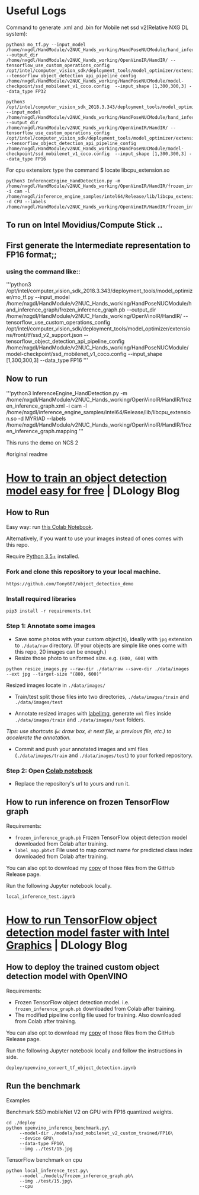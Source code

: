 # Useful Logs
Command to generate .xml and .bin for Mobile net ssd v2(Relative NXG DL system):
```
python3 mo_tf.py --input_model /home/nxgdl/HandModule/v2NUC_Hands_working/HandPoseNUCModule/hand_inference_graph/frozen_inference_graph.pb  --output_dir /home/nxgdl/HandModule/v2NUC_Hands_working/OpenVinoIR/HandIR/ --tensorflow_use_custom_operations_config /opt/intel/computer_vision_sdk/deployment_tools/model_optimizer/extensions/front/tf/ssd_v2_support.json  --tensorflow_object_detection_api_pipeline_config /home/nxgdl/HandModule/v2NUC_Hands_working/HandPoseNUCModule/model-checkpoint/ssd_mobilenet_v1_coco.config  --input_shape [1,300,300,3] --data_type FP32
```
```
python3 /opt/intel/computer_vision_sdk_2018.3.343/deployment_tools/model_optimizer/mo_tf.py --input_model /home/nxgdl/HandModule/v2NUC_Hands_working/HandPoseNUCModule/hand_inference_graph/frozen_inference_graph.pb  --output_dir /home/nxgdl/HandModule/v2NUC_Hands_working/OpenVinoIR/HandIR/ --tensorflow_use_custom_operations_config /opt/intel/computer_vision_sdk/deployment_tools/model_optimizer/extensions/front/tf/ssd_v2_support.json  --tensorflow_object_detection_api_pipeline_config /home/nxgdl/HandModule/v2NUC_Hands_working/HandPoseNUCModule/model-checkpoint/ssd_mobilenet_v1_coco.config  --input_shape [1,300,300,3] --data_type FP16
```

For cpu extension: type the command $ locate libcpu_extension.so	
```
python3 InferenceEngine_HandDetection.py -m /home/nxgdl/HandModule/v2NUC_Hands_working/OpenVinoIR/HandIR/frozen_inference_graph.xml -i cam -l /home/nxgdl/inference_engine_samples/intel64/Release/lib/libcpu_extension.so -d CPU --labels /home/nxgdl/HandModule/v2NUC_Hands_working/OpenVinoIR/HandIR/frozen_inference_graph.mapping
```


## To run on Intel Movidius/Compute Stick ..
## First generate the Intermediate representation to FP16 format;;

### using the command like::
'''python3 /opt/intel/computer_vision_sdk_2018.3.343/deployment_tools/model_optimizer/mo_tf.py --input_model /home/nxgdl/HandModule/v2NUC_Hands_working/HandPoseNUCModule/hand_inference_graph/frozen_inference_graph.pb  --output_dir /home/nxgdl/HandModule/v2NUC_Hands_working/OpenVinoIR/HandIR/ --tensorflow_use_custom_operations_config /opt/intel/computer_vision_sdk/deployment_tools/model_optimizer/extensions/front/tf/ssd_v2_support.json  --tensorflow_object_detection_api_pipeline_config /home/nxgdl/HandModule/v2NUC_Hands_working/HandPoseNUCModule/model-checkpoint/ssd_mobilenet_v1_coco.config  --input_shape [1,300,300,3] --data_type FP16 '''

## Now to run 

'''python3 InferenceEngine_HandDetection.py -m /home/nxgdl/HandModule/v2NUC_Hands_working/OpenVinoIR/HandIR/frozen_inference_graph.xml -i cam -l /home/nxgdl/inference_engine_samples/intel64/Release/lib/libcpu_extension.so -d MYRIAD --labels /home/nxgdl/HandModule/v2NUC_Hands_working/OpenVinoIR/HandIR/frozen_inference_graph.mapping
'''


This runs the demo on NCS 2


#original readme



# [How to train an object detection model easy for free](https://www.dlology.com/blog/how-to-train-an-object-detection-model-easy-for-free/) | DLology Blog



## How to Run

Easy way: run [this Colab Notebook](https://colab.research.google.com/github/Tony607/object_detection_demo/blob/master/tensorflow_object_detection_training_colab.ipynb).

Alternatively, if you want to use your images instead of ones comes with this repo.

Require [Python 3.5+](https://www.python.org/ftp/python/3.6.4/python-3.6.4.exe) installed.
### Fork and clone this repository to your local machine.
```
https://github.com/Tony607/object_detection_demo
```
### Install required libraries
`pip3 install -r requirements.txt`


### Step 1: Annotate some images
- Save some photos with your custom object(s), ideally with `jpg` extension to `./data/raw` directory. (If your objects are simple like ones come with this repo, 20 images can be enough.)
- Resize those photo to uniformed size. e.g. `(800, 600)` with
```
python resize_images.py --raw-dir ./data/raw --save-dir ./data/images --ext jpg --target-size "(800, 600)"
```
Resized images locate in `./data/images/`
- Train/test split those files into two directories, `./data/images/train` and `./data/images/test`

- Annotate resized images with [labelImg](https://tzutalin.github.io/labelImg/), generate `xml` files inside `./data/images/train` and `./data/images/test` folders. 

*Tips: use shortcuts (`w`: draw box, `d`: next file, `a`: previous file, etc.) to accelerate the annotation.*

- Commit and push your annotated images and xml files (`./data/images/train` and `./data/images/test`) to your forked repository.


### Step 2: Open [Colab notebook](https://colab.research.google.com/github/Tony607/object_detection_demo/blob/master/tensorflow_object_detection_training_colab.ipynb)
- Replace the repository's url to yours and run it.


## How to run inference on frozen TensorFlow graph

Requirements:
- `frozen_inference_graph.pb` Frozen TensorFlow object detection model downloaded from Colab after training. 
- `label_map.pbtxt` File used to map correct name for predicted class index downloaded from Colab after training.

You can also opt to download my [copy](https://github.com/Tony607/object_detection_demo/releases/download/V0.1/checkpoint.zip) of those files from the GitHub Release page.


Run the following Jupyter notebook locally.
```
local_inference_test.ipynb
```
# [How to run TensorFlow object detection model faster with Intel Graphics](https://www.dlology.com/blog/how-to-run-tensorflow-object-detection-model-faster-with-intel-graphics/) | DLology Blog

## How to deploy the trained custom object detection model with OpenVINO

Requirements:
- Frozen TensorFlow object detection model. i.e. `frozen_inference_graph.pb` downloaded from Colab after training.
- The modified pipeline config file used for training. Also downloaded from Colab after training.

You can also opt to download my [copy](https://github.com/Tony607/object_detection_demo/releases/download/V0.1/checkpoint.zip) of those files from the GitHub Release page.

Run the following Jupyter notebook locally and follow the instructions in side.
```
deploy/openvino_convert_tf_object_detection.ipynb
```
## Run the benchmark

Examples

Benchmark SSD mobileNet V2 on GPU with FP16 quantized weights.
```
cd ./deploy
python openvino_inference_benchmark.py\
     --model-dir ./models/ssd_mobilenet_v2_custom_trained/FP16\
     --device GPU\
     --data-type FP16\
     --img ../test/15.jpg
```
TensorFlow benchmark on cpu
```
python local_inference_test.py\
     --model ./models/frozen_inference_graph.pb\
     --img ./test/15.jpg\
     --cpu
```

